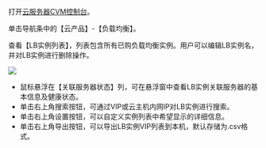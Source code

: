 打开[云服务器CVM控制台](https://console.qcloud.com/)。

单击导航条中的【云产品】-【负载均衡】。

查看【LB实例列表】，列表包含所有已购负载均衡实例。用户可以编辑LB实例名，并对LB实例进行删除操作。
 
 ![](//mccdn.qcloud.com/static/img/c7b79e6b6b8fe4439dd322be8343d93e/image.png)

- 鼠标悬浮在【关联服务器状态】列，可在悬浮窗中查看LB实例关联服务器的基本信息及健康状态。
- 单击右上角搜索按钮，可通过VIP或云主机内网IP对LB实例进行搜索。
- 单击右上角设置按钮，可以自定义实例列表中希望显示的详细信息。
- 单击右上角导出按钮，可以导出LB实例VIP列表到本机，默认存储为.csv格式。
